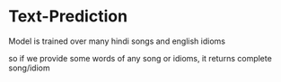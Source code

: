# Text-Prediction
Model is trained over many hindi songs and english idioms

so if we provide some words of any song or idioms, it returns complete song/idiom
